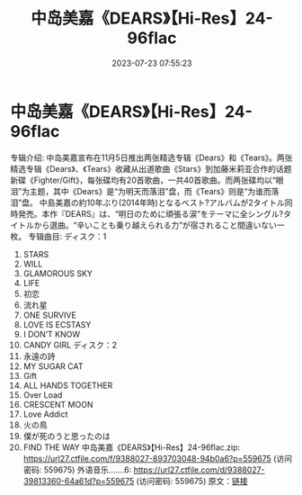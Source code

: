 ﻿---
title: 中岛美嘉《DEARS》【Hi-Res】24-96flac
date: 2023-07-23 07:55:23
categories: 外语音乐
tags: 外语音乐
---
# 中岛美嘉《DEARS》【Hi-Res】24-96flac

专辑介绍:
中岛美嘉宣布在11月5日推出两张精选专辑《Dears》和《Tears》。两张精选专辑《Dears》、《Tears》收藏从出道歌曲《Stars》到加藤米莉亚合作的话题新碟《Fighter/Gift》，每张碟均有20首歌曲，一共40首歌曲。而两张碟均以“眼泪”为主题，其中《Dears》是“为明天而落泪”盘，而《Tears》则是“为谁而落泪”盘。
中島美嘉の約10年ぶり(2014年時)となるベスト?アルバムが2タイトル同時発売。本作『DEARS』は、“明日のために頑張る涙”をテーマに全シングル?タイトルから選曲。“辛いことも乗り越えられる力”が宿されること間違いない一枚。
专辑曲目:
ディスク：1
1. STARS
2. WILL
3. GLAMOROUS SKY
4. LIFE
5. 初恋
6. 流れ星
7. ONE SURVIVE
8. LOVE IS ECSTASY
9. I DON’T KNOW
10. CANDY GIRL
ディスク：2
1. 永遠の詩
2. MY SUGAR CAT
3. Gift
4. ALL HANDS TOGETHER
5. Over Load
6. CRESCENT MOON
7. Love Addict
8. 火の鳥
9. 僕が死のうと思ったのは
10. FIND THE WAY
中岛美嘉《DEARS》【Hi-Res】24-96flac.zip: https://url27.ctfile.com/f/9388027-893703048-94b0a6?p=559675
(访问密码: 559675)
外语音乐.......6: https://url27.ctfile.com/d/9388027-39813360-64a61d?p=559675
(访问密码: 559675)
原文：[链接](https://blog.sina.com.cn/s/blog_1647c7e76010312sx.html)